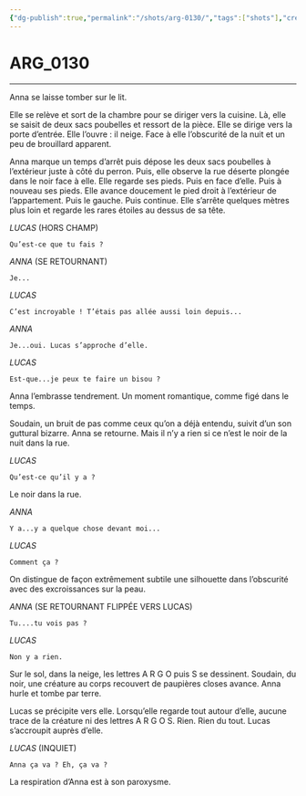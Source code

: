 ```yaml
---
{"dg-publish":true,"permalink":"/shots/arg-0130/","tags":["shots"],"created":"2024-12-19","updated":"2025-01-15"}
---
```



# ARG_0130
---
Anna se laisse tomber sur le lit. 

Elle se relève et sort de la chambre pour se diriger vers la cuisine. Là, elle se saisit de deux sacs poubelles et ressort de la pièce. Elle se dirige vers la porte d’entrée. Elle l’ouvre : il neige. Face à elle l’obscurité de la nuit et un peu de brouillard apparent. 

Anna marque un temps d’arrêt puis dépose les deux sacs poubelles à l’extérieur juste à côté du perron. Puis, elle observe la rue déserte plongée dans le noir face à elle. Elle regarde ses pieds. Puis en face d’elle. Puis à nouveau ses pieds. Elle avance doucement le pied droit à l’extérieur de l’appartement. Puis le gauche. Puis continue. Elle s’arrête quelques mètres plus loin et regarde les rares étoiles au dessus de sa tête. 

*LUCAS* (HORS CHAMP) 
```
Qu’est-ce que tu fais ? 
```
*ANNA* (SE RETOURNANT) 
```
Je... 
```
*LUCAS* 
```
C’est incroyable ! T’étais pas allée aussi loin depuis... 
```
*ANNA* 
```
Je...oui. Lucas s’approche d’elle. 
```
*LUCAS* 
```
Est-que...je peux te faire un bisou ? 
```

Anna l’embrasse tendrement. Un moment romantique, comme figé dans le temps. 

Soudain, un bruit de pas comme ceux qu’on a déjà entendu, suivit d’un son guttural bizarre. Anna se retourne. Mais il n’y a rien si ce n’est le noir de la nuit dans la rue. 

*LUCAS* 
```
Qu’est-ce qu’il y a ? 
```

Le noir dans la rue. 

*ANNA* 
```
Y a...y a quelque chose devant moi... 
```
*LUCAS* 
```
Comment ça ? 
```

On distingue de façon extrêmement subtile une silhouette dans l’obscurité avec des excroissances sur la peau. 

*ANNA* (SE RETOURNANT FLIPPÉE VERS LUCAS) 
```
Tu....tu vois pas ? 
```

*LUCAS* 
```
Non y a rien. 
```

Sur le sol, dans la neige, les lettres A R G O puis S se dessinent. Soudain, du noir, une créature au corps recouvert de paupières closes avance. Anna hurle et tombe par terre. 

Lucas se précipite vers elle. Lorsqu’elle regarde tout autour d’elle, aucune trace de la créature ni des lettres A R G O S. Rien. Rien du tout. Lucas s’accroupit auprès d’elle. 

*LUCAS* (INQUIET) 
```
Anna ça va ? Eh, ça va ? 
```

La respiration d’Anna est à son paroxysme.

